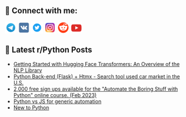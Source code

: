 ## 🔎 Connect with me:
[<img src="https://github.com/bullbesh/bullbesh/blob/main/images/Telegram.png" width="32" height="32" />](https://t.me/bullbesh)
[<img src="https://github.com/bullbesh/bullbesh/blob/main/images/VK.png" width="32" height="32" />](https://vk.com/bullbesh)
[<img src="https://github.com/bullbesh/bullbesh/blob/main/images/Twitter.png" width="32" height="32" />](https://twitter.com/bullbesh1)
[<img src="https://github.com/bullbesh/bullbesh/blob/main/images/Instagram.png" width="32" height="32" />](https://www.instagram.com/bullbesh)
[<img src="https://github.com/bullbesh/bullbesh/blob/main/images/Reddit.png" width="32" height="32" />](https://www.reddit.com/user/bullbesh)
[<img src="https://github.com/bullbesh/bullbesh/blob/main/images/YouTube.png" width="32" height="32" />](https://www.youtube.com/channel/UCtfjRs6uzgq5mfm8S06WTcg)

## 📕 Latest r/Python Posts
<!-- BLOG-POST-LIST:START -->
- [Getting Started with Hugging Face Transformers: An Overview of the NLP Library](https://www.reddit.com/r/Python/comments/10r1skn/getting_started_with_hugging_face_transformers_an/)
- [Python Back-end &lpar;Flask&rpar; + Htmx - Search tool used car market in the U.S.](https://www.reddit.com/r/Python/comments/10r0ept/python_backend_flask_htmx_search_tool_used_car/)
- [2,000 free sign ups available for the &quot;Automate the Boring Stuff with Python&quot; online course. &lpar;Feb 2023&rpar;](https://www.reddit.com/r/Python/comments/10qye0u/2000_free_sign_ups_available_for_the_automate_the/)
- [Python vs JS for generic automation](https://www.reddit.com/r/Python/comments/10qydg2/python_vs_js_for_generic_automation/)
- [New to Python](https://www.reddit.com/r/Python/comments/10qxwlz/new_to_python/)
<!-- BLOG-POST-LIST:END -->

